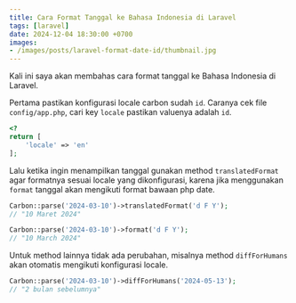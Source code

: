 ```yaml
---
title: Cara Format Tanggal ke Bahasa Indonesia di Laravel
tags: [laravel]
date: 2024-12-04 18:30:00 +0700
images:
- /images/posts/laravel-format-date-id/thumbnail.jpg
---
```


Kali ini saya akan membahas cara format tanggal ke Bahasa Indonesia di Laravel.

<!--more-->

Pertama pastikan konfigurasi locale carbon sudah `id`. Caranya cek file `config/app.php`, cari key `locale` pastikan valuenya adalah `id`.

```php
<?
return [
    'locale' => 'en'
];
```

Lalu ketika ingin menampilkan tanggal gunakan method `translatedFormat` agar formatnya sesuai locale yang dikonfigurasi, karena jika menggunakan `format` tanggal akan mengikuti format bawaan php date.

```php
Carbon::parse('2024-03-10')->translatedFormat('d F Y');
// "10 Maret 2024"

Carbon::parse('2024-03-10')->format('d F Y');
// "10 March 2024"
```

Untuk method lainnya tidak ada perubahan, misalnya method `diffForHumans` akan otomatis mengikuti konfigurasi locale.

```php
Carbon::parse('2024-03-10')->diffForHumans('2024-05-13');
// "2 bulan sebelumnya"
```